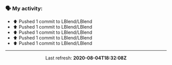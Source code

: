 ### 🗣 My activity:

* ⬆️ Pushed 1 commit to LBlend/LBlend
* ⬆️ Pushed 1 commit to LBlend/LBlend
* ⬆️ Pushed 1 commit to LBlend/LBlend
* ⬆️ Pushed 1 commit to LBlend/LBlend
* ⬆️ Pushed 1 commit to LBlend/LBlend

------------
<p align="center">
  Last refresh: 
  <b>2020-08-04T18:32:08Z</b>
</p>

